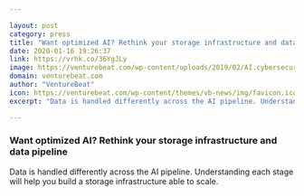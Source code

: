 ```yaml
---

layout: post
category: press
title: "Want optimized AI? Rethink your storage infrastructure and data pipeline"
date: 2020-01-16 19:26:37
link: https://vrhk.co/36YgJLy
image: https://venturebeat.com/wp-content/uploads/2019/02/AI.cybersecurity.GettyImages-543194863-e1571944479196.jpg?w=1200&strip=all
domain: venturebeat.com
author: "VentureBeat"
icon: https://venturebeat.com/wp-content/themes/vb-news/img/favicon.ico
excerpt: "Data is handled differently across the AI pipeline. Understanding each stage will help you build a storage infrastructure able to scale."

---
```


### Want optimized AI? Rethink your storage infrastructure and data pipeline

Data is handled differently across the AI pipeline. Understanding each stage will help you build a storage infrastructure able to scale.